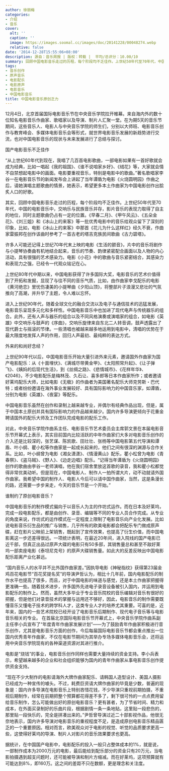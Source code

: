 ```yaml
---
author: 徐丽梅
categories:
- 介绍
- 音乐
cover:
  alt: ''
  caption: ''
  image: https://images.soomal.cc/images/doc/20141228/00048274.webp
  relative: false
date: '2014-12-28T15:55:06+08:00'
description: 源自：音乐周报 | 版权：转载 |  平均/总评分：10.00/10
summary: 回顾中国电影音乐走过的历程，每个阶段均不乏佳作。上世纪50年代至70年代，中国的电影音乐中，交响乐与民族音乐并存，影片音乐的表现力取得了自主的地位，同时主题歌曲仍占有一定的位置。《早春二月》、《甲午风云》、《五朵金花》、《刘三姐》和《冰山上的来客》等一批优秀电影中的音乐给观众留下了深刻的印象……
tags:
- 音乐创作
- 原声音乐
- 电影配乐
- 电影原声
- 电影音乐
- 中国电影音乐
title: 中国电影音乐原创乏力
---
```


12月4日，北京首届国际电影音乐节在中央音乐学院拉开帷幕。来自海内外的数十位知名电影音乐作曲家、歌唱家以及导演、制片人汇聚一堂。在为期5天的音乐节期间，这些音乐人、电影人与中央音乐学院的师生们，分别以大师班、电影音乐创作与教育峰会、多媒体电影音乐会等形式，就世界电影音乐发展的新趋势进行交流，也对中国电影音乐的现状与未来发展进行了总结与探讨。

国产电影音乐不乏佳作

“从上世纪60年代到现在，我唱了几百首电影歌曲，一部电影如果有一首好歌就会成为经典，比如一唱起《我的祖国》、《谁不说咱家乡好》、《绒花》等，大家就会情不自禁想起电影中的画面。电影要重视音乐，特别是电影中的歌曲。”著名歌唱家李谷一在电影音乐节的新闻发布会上讲起了当年谭盾为电影《火烧圆明园》作曲之后，请她演唱主题歌曲的情景，她表示，希望更多本土作曲家为中国电影创作出脍炙人口的好歌。

其实，回顾中国电影音乐走过的历程，每个阶段均不乏佳作。上世纪50年代至70年代，中国的电影音乐中，交响乐与民族音乐并存，影片音乐的表现力取得了自主的地位，同时主题歌曲仍占有一定的位置。《早春二月》、《甲午风云》、《五朵金花》、《刘三姐》和《冰山上的来客》等一批优秀电影中的音乐给观众留下了深刻的印象，比如，电影《冰山上的来客》中那首《花儿为什么这样红》经久不衰，作曲家雷振邦在创作该曲时参考了一首古老的塔吉克族民间歌曲《古力碧塔》。

许多人可能还记得上世纪70年代末上映的电影《生活的颤音》，片中的音乐将剧作与小提琴协奏曲有机地结合起来，音乐的节奏、韵律紧密配合画面以及人物的内心活动，具有很强的艺术感染力。电影《小花》中的歌曲与音乐紧密结合，其感染力和表现力之强，已经令一代观众铭记在心。

上世纪80年代中期以来，中国电影获得了许多国际大奖，电影音乐的艺术价值得到了开拓和发掘，显现了与往不同的音乐气质，比如，由作曲家李戈配乐的电影《黄河绝恋》里忧伤凄美的小提琴曲《夕阳山顶》，将整部片子浪漫又悲壮的气氛推向了高潮，并升华了主题，令人难以忘怀。

进入上世纪90年代，随着全球文化的融合交流以及电子与通信技术的迅猛发展，电影音乐呈现多元化和多样性。中国电影音乐中也加进了现代电声与传统器乐的组合。此外，还有人声与器乐的组合以及不同风格演奏或演唱家的组合，如电影《英雄》中交响乐与鼓声的《序曲》，交响乐旋律来自东北二人转音调，鼓声透露出了现代爵士与摇滚的节律。一些清唱也被越来越多地运用到电影中，清唱的优势在于最大限度地发挥人声的作用，回归人声最初、最纯粹的表达方式。

外来的和尚好念经？

上世纪90年代以后，中国电影音乐开始大量引进外来元素，邀请国外作曲家为国产电影配乐：从《十面埋伏》、《满城尽带黄金甲》、《太阳照常升起》、《让子弹飞》、《姨妈的后现代生活》，到《丝绸之路》、《悲情城市》、《花样年华》、《2046》，不少电影配乐是梅林茂、久石让、喜多郎等日本作曲家所作；或者邀请好莱坞配乐大师，比如电影《无极》的作曲者为美国著名配乐大师克劳斯・巴代特；或者纷纷邀请在海外事业发展较好、具有国际影响力的中国音乐家，如谭盾，分别为电影《英雄》、《夜宴》等配乐。 

中国电影音乐虽然在创作和录制上越来越专业，并偶尔有经典作品出现，但是，属于中国本土原创并具有国际影响力的作品越来越少。国内许多导演更倾向于花重金聘请国外的配乐大师及工作团队完成电影的配乐工作。

对此，中央音乐学院作曲系主任、电影音乐节艺术委员会主席郭文景在本届电影音乐节开幕式上表示，其实目前国内比较活跃的中年作曲家们大多对电影音乐创作的介入还是比较深的，张艺谋、陈凯歌、田壮壮、张杨等中国电影第五代导演和谭盾、叶小纲、瞿小松等作曲家是一起成长起来的，他们之间有很深的渊源与合作关系。比如，叶小纲曾为电影《湘女潇潇》、《情漫黄山》配乐，瞿小松曾为电影《青春祭》、《盗马贼》、《野人》、《边走边唱》配乐。“记得当年谭盾为《火烧圆明园》创作的歌曲由李谷一老师演唱，他在我们宿舍里放这首歌的录音，我和瞿小松都觉得非常优美动听。但是现在，中国电影人、制作人一拍所谓大片，动不动就请外国作曲家。我希望中国的制作人、电影人今后可以请中国作曲家，当然，这是条漫长的路，还需要一步步来走，今天的音乐节是一个开始。”

谁制约了原创电影音乐？

中国电影音乐的制作模式偏向于以音乐人为主的作坊式运作。而在日本及好莱坞，完成一段电影配乐，都是由创作、录音、编辑等不同的专业人员合作完成。从专业的角度来说，作坊式的运作模式在一定程度上限制了电影音乐向产业化发展。比如说电影音乐衍生品的推广与销售，几乎所有的欧美电影都会把配乐专门做成原声碟，赶在影片公映前上架销售，既起到了宣传效果，也提高了衍生价值，而中国电影离这一步还差得很远。一项统计表明，在最近20年间，进入院线的国产电影已近千部，但真正出品过原声大碟的电影只有50多部，其销售量总和甚至不敌好莱坞一部卖座电影《泰坦尼克号》的原声大碟销售量。如此大的反差反映出中国电影配乐距离产业化甚远。

“国内音乐人的水平并不比外国作曲家差。”因执导电影《神秘指纹》获得第23届金鸡百花电影节“百花奖提名奖”的导演尹哲认为，相比十几年前，国内电影配乐的制作水平也提高了很多，而且，对于中国电影的味道与感觉，还是本土作曲家把握得更准确一些。随着技术进步，许多国外先进电子录音设备被引入国内，并运用到电影配乐的制作上。然而，虽然大多毕业于专业音乐院校的音乐编辑对音乐有很好的把握，但是他们对录音技术的掌握与运用还不够好，因此，电影音乐的制作需要既懂音乐又懂电子技术的跨学科人才，这类专业人才的培养尤其重要。可喜的是，近年来，国内的一些艺术院校已经开设了电影音乐后期制作、现代电子音乐等与电影音乐相关的专业。
在首届北京国际电影音乐节开幕式上，中央音乐学院作曲系副主任李小兵宣布了“年度青年作曲家发展计划”――为了鼓励青年作曲家积极进行音乐创作，尤其是电影音乐方面的创作，今后每届国际电影音乐节都会重点推出一位国内优秀青年作曲家，不仅在电影节期间为其举办专场多媒体电影音乐会，还将运用中央音乐学院现有的各种渠道资源对其进行推介。

电影是“烧钱”的事业，电影音乐创作同样也需要大量持续的资金支持。李小兵表示，希望越来越多的企业和社会组织能够为国内的青年作曲家从事电影音乐创作提供资金支持。

“现在不少大制作的电影请海外大牌作曲家配乐、请韩国人造型设计、美国人摄影已经成为一种宣传的噱头。不过，耗费巨资请大牌作曲家的毕竟是少数，普遍的现象是：国内许多导演在电影音乐上特别吝惜花钱，不少导演只重视前期拍摄，不重视后期制作，经常在前期把整个预算都花得差不多了，剩下很可怜的一点点费用留给音乐制作，怎么可能做出好的原创电影音乐？更有甚者，为了节省时间、精力和成本，在外面买录制好的乐曲片段，根据剧情一条一条地贴，这里贴一段悲伤的，那里贴一段快乐的，完全是拼凑出来的。”尹哲曾导演过近二十部影视作品，他很无奈地表示，国内许多导演对电影音乐的重视程度不足，是造成原创电影音乐精品匮乏的一个重要原因。相对而言，欧美观众对于电影的视觉、听觉的品质要求更高一些，这使得好莱坞的导演、制片人对影片的音乐效果要求也更高。

据统计，在中国国产电影中，电影配乐的投入一般只占整体成本的1%，就是说，一部制作成本为2000万元的电影，最后能给到配乐部分的资金只有20万元，当电影拍摄遇到超支问题时，还可能被导演和制片方缩减。而在好莱坞，这项预算就有可能达到8%，即160万。这之间的差距不只在数额，更是理念和关注度。